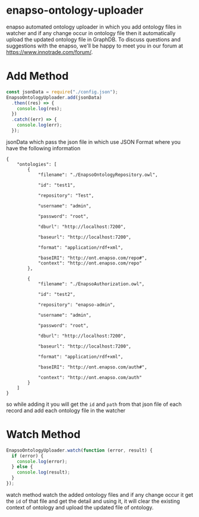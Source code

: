 # enapso-ontology-uploader

enapso automated ontology uploader in which you add ontology files in watcher and if any change occur in ontology file then it automatically upload the updated ontology file in GraphDB.
To discuss questions and suggestions with the enapso, we'll be happy to meet you in our forum at https://www.innotrade.com/forum/.

# Add Method

```javascript
const jsonData = require("./config.json");
EnapsoOntologyUploader.add(jsonData)
  .then((res) => {
    console.log(res);
  })
  .catch((err) => {
    console.log(err);
  });
```

jsonData which pass the json file in which use JSON Format where you have the following information

```
{
	"ontologies": [
		{
			"filename": "./EnapsoOntologyRepository.owl",

			"id": "test1",

			"repository": "Test",

			"username": "admin",

			"password": "root",

			"dburl": "http://localhost:7200",

			"baseurl": "http://localhost:7200",

			"format": "application/rdf+xml",

			"baseIRI": "http://ont.enapso.com/repo#",
			"context": "http://ont.enapso.com/repo"
		},

		{
			"filename": "./EnapsoAuthorization.owl",

			"id": "test2",

			"repository": "enapso-admin",

			"username": "admin",

			"password": "root",

			"dburl": "http://localhost:7200",

			"baseurl": "http://localhost:7200",

			"format": "application/rdf+xml",

			"baseIRI": "http://ont.enapso.com/auth#",

			"context": "http://ont.enapso.com/auth"
		}
	]
}
```

so while adding it you will get the `id` and `path` from that json file of each record and add each ontology file in the watcher

# Watch Method

```javascript
EnapsoOntologyUploader.watch(function (error, result) {
  if (error) {
    console.log(error);
  } else {
    console.log(result);
  }
});
```

watch method watch the added ontology files and if any change occur it get the `id` of that file and get the detail and using it, it will clear the existing context of ontology and upload the updated file of ontology.
